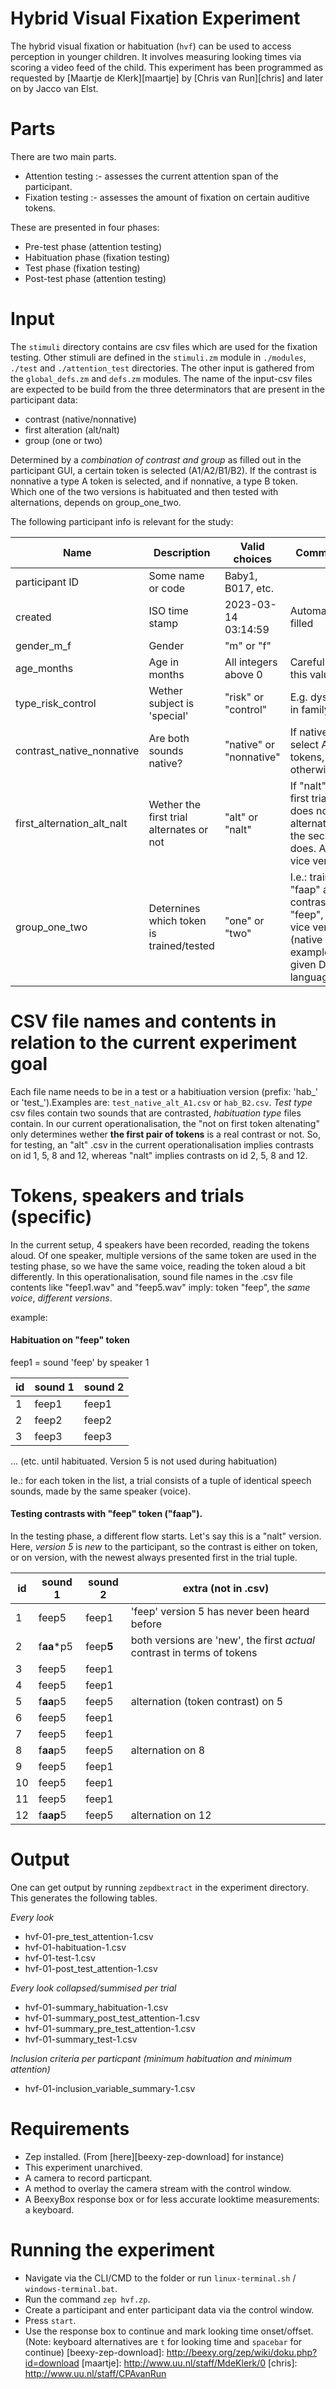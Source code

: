 # Hybrid Visual Fixation Experiment

The hybrid visual fixation or habituation (`hvf`) can be used to access perception in younger children. It involves measuring looking times via scoring a video feed of the child. This experiment has been programmed as requested by [Maartje de Klerk][maartje] by [Chris van Run][chris] and later on by Jacco van Elst.

# Parts
There are two main parts.
- Attention testing :- assesses the current attention span of the participant.
- Fixation testing :- assesses the amount of fixation on certain auditive tokens.

These are presented in four phases:
- Pre-test phase (attention testing)
- Habituation phase (fixation testing)
- Test phase (fixation testing)
- Post-test phase (attention testing)

# Input
The `stimuli` directory contains are csv files which are used for the fixation testing. Other stimuli are defined in the `stimuli.zm` module in `./modules`, `./test` and `./attention_test` directories. The other input is gathered from the `global_defs.zm` and `defs.zm` modules. The name of the input-csv files are expected to be build from the three determinators that are present in the participant data:

* contrast (native/nonnative)
* first alteration (alt/nalt)
* group (one or two)

Determined by a *combination of contrast and group* as filled out in the participant GUI, a certain token is selected (A1/A2/B1/B2). If the contrast is nonnative a type A token is selected, and if nonnative, a type B token. Which one of the two versions is habituated and then tested with alternations, depends on group_one_two.



The following participant info is relevant for the study:

Name                       | Description                              | Valid choices           | Comments
---------------------------|------------------------------------------|-------------------------|-----------------------------------------------------------------------------------------------
participant ID             | Some name or code                        | Baby1, B017, etc.       |
created                    | ISO time stamp                           | 2023-03-14 03:14:59     | Automatically filled
gender_m_f                 | Gender                                   | "m" or "f"              |
age_months                 | Age in months                            | All integers above 0    | Careful with this value
type_risk_control          | Wether subject is 'special'              | "risk" or "control"     | E.g. dyslexia in family
contrast_native_nonnative  | Are both sounds native?                  | "native" or "nonnative" | If native, select A tokens, otherwise B!
first_alternation_alt_nalt | Wether the first trial alternates or not | "alt" or "nalt"         | If "nalt", the first trial does not alternate, but the second does. And vice versa.
group_one_two              | Deternines which token is trained/tested | "one" or "two"          | I.e.: train on "faap" and contrast with "feep", or vice versa. (native example, given Dutch language).

# CSV file names and contents in relation to the current experiment goal

Each file name needs to be in a test or a habitiuation version (prefix: 'hab_' or 'test_').Examples are: `test_native_alt_A1.csv` or `hab_B2.csv`. *Test type* csv files contain two sounds that are contrasted, *habituation type* files contain. In our current operationalisation, the "not on first token altenating" only determines wether **the first pair of tokens** is a real contrast or not. So, for testing, an "alt" .csv in the current operationalisation implies contrasts on id 1, 5, 8 and 12, whereas "nalt" implies contrasts on id 2, 5, 8 and 12.

# Tokens, speakers and trials (specific)
In the current setup, 4 speakers have been recorded, reading the tokens aloud. Of one speaker, multiple versions of the same token are used in the testing phase, so we have the same voice, reading the token aloud a bit differently. In this operationalisation, sound file names in the .csv file contents like "feep1.wav" and "feep5.wav" imply: token "feep", the *same voice*, *different versions*.

example:


#### Habituation on "feep" token
feep1 = sound 'feep' by speaker 1

id | sound 1 | sound 2
---|---------|---------
1  | feep1   | feep1
2  | feep2   | feep2
3  | feep3   | feep3
... (etc. until habituated. Version 5 is not used during habituation)

Ie.: for each token in the list, a trial consists of a tuple of identical speech sounds, made by the same speaker (voice).

#### Testing contrasts with "feep" token ("faap").
In the testing phase, a different flow starts. Let's say this is a "nalt" version. Here, *version 5* is *new* to the participant, so the contrast is either on token, or on version, with the newest always presented first in the trial tuple.

id | sound 1    | sound 2   | extra (not in .csv) 
---|------------|-----------|-------------------------------------------------------------------------------- 
1  | feep5      | feep1     | 'feep' version 5 has never been heard before 
2  | f**aa***p5 | feep**5** | both versions are 'new', the first *actual* contrast in terms of tokens
3  | feep5      | feep1     |
4  | feep5      | feep1     |
5  | f**aa**p5  | feep5     | alternation (token contrast) on 5
6  | feep5      | feep1     |
7  | feep5      | feep1     |
8  | f**aa**p5  | feep5     | alternation on 8
9  | feep5      | feep1     |
10 | feep5      | feep1     |
11 | feep5      | feep1     |
12 | f**aap**5  | feep5     | alternation on 12

# Output
One can get output by running `zepdbextract` in the experiment directory. This generates the following tables.

*Every look*
* hvf-01-pre_test_attention-1.csv
* hvf-01-habituation-1.csv
* hvf-01-test-1.csv
* hvf-01-post_test_attention-1.csv

*Every look collapsed/summised per trial*
* hvf-01-summary_habituation-1.csv
* hvf-01-summary_post_test_attention-1.csv
* hvf-01-summary_pre_test_attention-1.csv
* hvf-01-summary_test-1.csv

*Inclusion criteria per particpant (minimum habituation and minimum attention)*
* hvf-01-inclusion_variable_summary-1.csv

# Requirements
- Zep installed. (From [here][beexy-zep-download] for instance)
- This experiment unarchived.
- A camera to record particpant.
- A method to overlay the camera stream with the control window.
- A BeexyBox response box or for less accurate looktime measurements: a keyboard.

# Running the experiment
- Navigate via the CLI/CMD to the folder or run `linux-terminal.sh` / `windows-terminal.bat`.
- Run the command `zep hvf.zp`.
- Create a participant and enter participant data via the control window.
- Press `start`.
- Use the response box to continue and mark looking time onset/offset. (Note: keyboard alternatives are `t` for looking time and `spacebar` for continue)
[beexy-zep-download]: <http://beexy.org/zep/wiki/doku.php?id=download>
[maartje]: <http://www.uu.nl/staff/MdeKlerk/0>
[chris]: <http://www.uu.nl/staff/CPAvanRun>